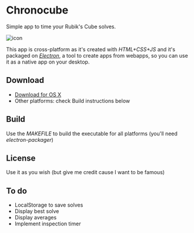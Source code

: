 # Chronocube
Simple app to time your Rubik's Cube solves.

![icon](https://raw.githubusercontent.com/pablopunk/chronocube/master/img/icon200px.png)

This app is cross-platform as it's created with *HTML+CSS+JS* and it's packaged on *[Electron](https://github.com/atom/electron)*, a tool to create apps from webapps, so you can use it as a native app on your desktop.

## Download
- [Download for OS X](https://raw.githubusercontent.com/pablopunk/chronocube/master/dist/Chronocube.dmg)
- Other platforms: check Build instructions below

## Build
Use the *MAKEFILE* to build the executable for all platforms (you'll need *electron-packager*)

## License
Use it as you wish (but give me credit cause I want to be famous)

## To do
- LocalStorage to save solves
- Display best solve
- Display averages
- Implement inspection timer
